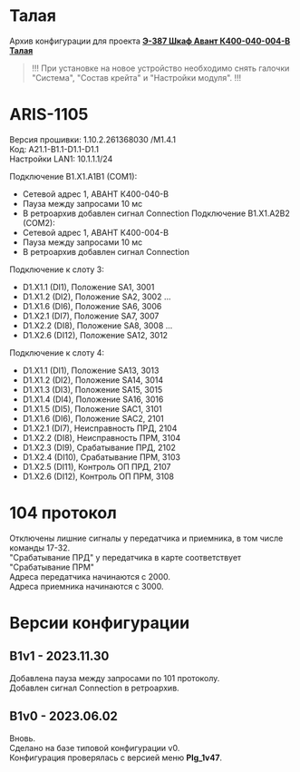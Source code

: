 ﻿Талая
=====

Архив конфигурации для проекта **[Э-387 Шкаф Авант К400-040-004-В Талая](Э-387_Шкаф_Авант_К400-040-004-В_Талая.pdf)**

> !!! При установке на новое устройство необходимо снять галочки "Система", "Состав крейта" и "Настройки модуля". !!!


# ARIS-1105

Версия прошивки: 1.10.2.261368030 /M1.4.1  
Код: A21.1-B1.1-D1.1-D1.1  
Настройки LAN1: 10.1.1.1/24

Подключение B1.X1.A1B1 (COM1):
- Сетевой адрес 1, АВАНТ К400-040-В
- Пауза между запросами 10 мс
- В ретроархив добавлен сигнал Connection
Подключение B1.X1.A2B2 (COM2):
- Сетевой адрес 1, АВАНТ К400-004-В
- Пауза между запросами 10 мс
- В ретроархив добавлен сигнал Connection

Подключение к слоту 3:
- D1.X1.1 (DI1),  Положение SA1, 3001
- D1.X1.2 (DI2),  Положение SA2, 3002
...
- D1.X1.6 (DI6),  Положение SA6, 3006
- D1.X2.1 (DI7),  Положение SA7, 3007
- D1.X2.2 (DI8),  Положение SA8, 3008
...
- D1.X2.6 (DI12),  Положение SA12, 3012

Подключение к слоту 4:
- D1.X1.1 (DI1),  Положение SA13, 3013
- D1.X1.2 (DI2),  Положение SA14, 3014
- D1.X1.3 (DI3),  Положение SA15, 3015
- D1.X1.4 (DI4),  Положение SA16, 3016
- D1.X1.5 (DI5),  Положение SAC1, 3101
- D1.X1.6 (DI6),  Положение SAC2, 2101
- D1.X2.1 (DI7),  Неисправность ПРД, 2104
- D1.X2.2 (DI8),  Неисправность ПРМ, 3104
- D1.X2.3 (DI9),  Срабатывание ПРД, 2102
- D1.X2.4 (DI10),  Срабатывание ПРМ, 3103
- D1.X2.5 (DI11),  Контроль ОП ПРД, 2107
- D1.X2.6 (DI12),  Контроль ОП ПРМ, 3108


# 104 протокол

Отключены лишние сигналы у передатчика и приемника, в том числе команды 17-32.  
"Срабатывание ПРД" у передатчика в карте соответствует "Срабатывание ПРМ"  
Адреса передатчика начинаются с 2000.  
Адреса приемника начинаются с 3000.


# Версии конфигурации

## B1v1 - 2023.11.30

Добавлена пауза между запросами по 101 протоколу.  
Добавлен сигнал Connection в ретроархив.

## B1v0 - 2023.06.02

Вновь.  
Сделано на базе типовой конфигурации v0.  
Конфигурация проверялась с версией меню **PIg_1v47**.

